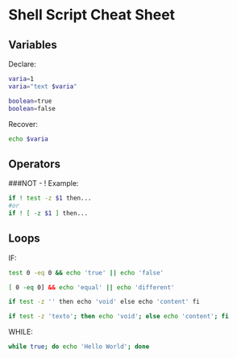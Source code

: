 # Shell Script Cheat Sheet

## Variables

Declare:
```sh
varia=1
varia="text $varia"

boolean=true
boolean=false
```

Recover:
```sh
echo $varia
```

## Operators

###NOT - !
Example:
```sh
if ! test -z $1 then...
#or
if ! [ -z $1 ] then...
```

## Loops

IF:
```sh
test 0 -eq 0 && echo 'true' || echo 'false'
```

```sh
[ 0 -eq 0] && echo 'equal' || echo 'different'
```

```sh
if test -z '' then echo 'void' else echo 'content' fi
```

```sh
if test -z 'texto'; then echo 'void'; else echo 'content'; fi
```


WHILE:
```sh
while true; do echo 'Hello World'; done
```

